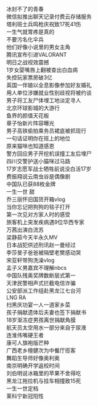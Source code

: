 冰封不了的青春  
微信拟推出聊天记录付费云存储服务  
塔利班士兵鸣枪庆祝致17死41伤  
一生气就胃疼是真的  
不要污名化伞兵  
他们好像小说里的男女主角  
腾讯宣布引进VALORANT  
明日之战视效震撼  
1岁女婴嘴唇上翻被查出白血病  
失控玩家票房破3亿  
英国一伴娘以全息影像参加好友婚礼  
用人单位涉嫌就业性别歧视将被约谈  
男子将工友尸体埋工地淡定寻人  
北京环球影城的大游行  
鱼界的颜值天花板  
章子怡新片阵容曝光  
男子高铁偷拍乘务员裙底被抓现行  
一句话证明你在班上的地位  
原来猫咪也知道感恩  
警方回应男子开挖机误撞工友后埋尸  
四川交警护送小猫咪过马路  
17岁志愿军战士牺牲前说没白活17岁  
费振翔说云南虫谷是偶像剧  
中国队已获88枚金牌  
一生一世 甜  
乔三丽怀旧国货开箱vlog  
当你忘记把狗狗的毯子打开  
第一次见对方家人时的感受  
旅客机上突发疾病遇9位华西专家  
万茜出演白流苏  
梁静茹今天半永久MV  
日本战犯供述刑讯赵一曼经过  
李莎旻子爸爸被隔壁老樊感动哭  
宋亚轩带狗洗澡vlog  
孟子义男嘉宾不理解nbcs  
中国队残奥奖牌数断层式第一  
天津民警相声式拦截电信诈骗  
公安部派工作组赴黑龙江七台河  
LNG RA  
扫黑庆功宴一人一道家乡菜  
孩子捐献遗体后夫妻也签下捐献书  
18岁渐冻症男孩离世捐献角膜  
航天员太空用水一部分来自于尿液  
连淮伟嘴硬王者  
康可人旗袍版芒种  
广西老乡檀健次为中餐厅揽客  
舞蹈生导师好像奥利奥  
南京明确开学返校时间  
刘伯明说冰箱里的苹果不舍得吃  
黑龙江拖拉机与挂车相撞致15死  
一生一世定档  
莱科宁新冠阳性  
